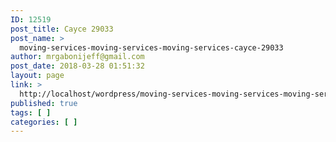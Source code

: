 ```yaml
---
ID: 12519
post_title: Cayce 29033
post_name: >
  moving-services-moving-services-moving-services-cayce-29033
author: mrgabonijeff@gmail.com
post_date: 2018-03-28 01:51:32
layout: page
link: >
  http://localhost/wordpress/moving-services-moving-services-moving-services-cayce-29033/
published: true
tags: [ ]
categories: [ ]
---
```

